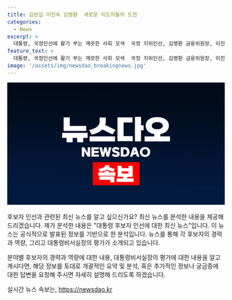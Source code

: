 ```yaml
---
title: 김완섭 이진숙 김병환  새로운 지도자들의 도전
categories:
  - News
excerpt: >
  대통령, 국정인선에 활기 부는 깨끗한 사회 모색  국정 지위인선, 김병환 금융위원장, 이진숙 방송통신위원장, 김완섭 환경부장관 후보자 발표. 김 후보는 경제금융 정통 경력, 환경 분야 정책 경험으로 기대. 방통위 후보인 이진숙은 미디어 공정성 회복 공약, 김 후보는 금융 거시정책 경험으로 금융 안정화, 선진화 방침 약속. 대통령은 차관급 6명에도 인선. 새로운 정부 형성에 주목.
feature_text: >
  대통령, 국정인선에 활기 부는 깨끗한 사회 모색  국정 지위인선, 김병환 금융위원장, 이진숙 방송통신위원장, 김완섭 환경부장관 후보자 발표. 김 후보는 경제금융 정통 경력, 환경 분야 정책 경험으로 기대. 방통위 후보인 이진숙은 미디어 공정성 회복 공약, 김 후보는 금융 거시정책 경험으로 금융 안정화, 선진화 방침 약속. 대통령은 차관급 6명에도 인선. 새로운 정부 형성에 주목.
image: '/assets/img/newsdao_breakingnews.jpg'
---
```


<p><img src="/assets/img/newsdao_breakingnews.jpg" alt="bookingtag 속보" /></p>

<p>후보자 인선과 관련된 최신 뉴스를 알고 싶으신가요? 최신 뉴스를 분석한 내용을 제공해 드리겠습니다. 제가 분석한 내용은 "대통령 후보자 인선에 대한 최신 뉴스"입니다. 이 뉴스는 공식적으로 발표된 정보를 기반으로 한 분석입니다. 뉴스를 통해 각 후보자의 경력과 역량, 그리고 대통령비서실장의 평가가 소개되고 있습니다.</p>

<p>분야별 후보자의 경력과 역량에 대한 내용, 대통령비서실장의 평가에 대한 내용을 알고 계시다면, 해당 정보를 토대로 개괄적인 요약 및 분석, 혹은 추가적인 정보나 궁금증에 대한 답변을 요청해 주시면 자세히 설명해 드리도록 하겠습니다.</p>
실시간 뉴스 속보는, <a href="https://newsdao.kr" rel="dofollow">https://newsdao.kr</a>



